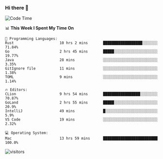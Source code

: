 ### Hi there 👋

<!--
**CrazyCollin/crazycollin** is a ✨ _special_ ✨ repository because its `README.md` (this file) appears on your GitHub profile.

Here are some ideas to get you started:

- 🔭 I’m currently working on ...
- 🌱 I’m currently learning ...
- 👯 I’m looking to collaborate on ...
- 🤔 I’m looking for help with ...
- 💬 Ask me about ...
- 📫 How to reach me: ...
- 😄 Pronouns: ...
- ⚡ Fun fact: ...
-->

<!--START_SECTION:waka-->
![Code Time](http://img.shields.io/badge/Code%20Time-14%20hrs%2054%20mins-blue)

📊 **This Week I Spent My Time On** 

```text
💬 Programming Languages: 
Rust                     10 hrs 2 mins       ██████████████████░░░░░░░   71.84% 
Go                       2 hrs 45 mins       █████░░░░░░░░░░░░░░░░░░░░   19.77% 
Java                     28 mins             ░░░░░░░░░░░░░░░░░░░░░░░░░   3.35% 
GitIgnore file           11 mins             ░░░░░░░░░░░░░░░░░░░░░░░░░   1.38% 
TOML                     9 mins              ░░░░░░░░░░░░░░░░░░░░░░░░░   1.14%

🔥 Editors: 
CLion                    9 hrs 54 mins       █████████████████░░░░░░░░   70.87% 
GoLand                   2 hrs 55 mins       █████░░░░░░░░░░░░░░░░░░░░   20.9% 
IntelliJ                 49 mins             █░░░░░░░░░░░░░░░░░░░░░░░░   5.9% 
VS Code                  19 mins             ░░░░░░░░░░░░░░░░░░░░░░░░░   2.32%

💻 Operating System: 
Mac                      13 hrs 59 mins      █████████████████████████   100.0%

```


<!--END_SECTION:waka-->


![visitors](https://visitor-badge.glitch.me/badge?page_id=crazycollin.crazycollin&left_color=green&right_color=red)
